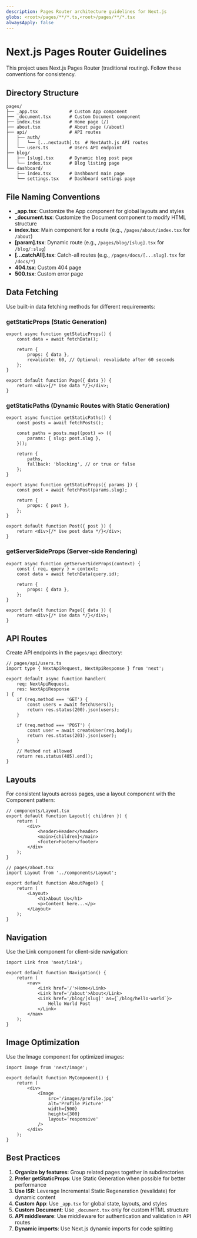 ```yaml
---
description: Pages Router architecture guidelines for Next.js
globs: <root>/pages/**/*.ts,<root>/pages/**/*.tsx
alwaysApply: false
---
```


# Next.js Pages Router Guidelines

This project uses Next.js Pages Router (traditional routing). Follow these conventions for consistency.

## Directory Structure

```
pages/
├── _app.tsx            # Custom App component
├── _document.tsx       # Custom Document component
├── index.tsx           # Home page (/)
├── about.tsx           # About page (/about)
├── api/                # API routes
│   ├── auth/
│   │   └── [...nextauth].ts  # NextAuth.js API routes
│   └── users.ts        # Users API endpoint
├── blog/
│   ├── [slug].tsx      # Dynamic blog post page
│   └── index.tsx       # Blog listing page
└── dashboard/
    ├── index.tsx       # Dashboard main page
    └── settings.tsx    # Dashboard settings page
```

## File Naming Conventions

-   **\_app.tsx**: Customize the App component for global layouts and styles
-   **\_document.tsx**: Customize the Document component to modify HTML structure
-   **index.tsx**: Main component for a route (e.g., `/pages/about/index.tsx` for `/about`)
-   **[param].tsx**: Dynamic route (e.g., `/pages/blog/[slug].tsx` for `/blog/:slug`)
-   **[...catchAll].tsx**: Catch-all routes (e.g., `/pages/docs/[...slug].tsx` for `/docs/*`)
-   **404.tsx**: Custom 404 page
-   **500.tsx**: Custom error page

## Data Fetching

Use built-in data fetching methods for different requirements:

### getStaticProps (Static Generation)

```tsx
export async function getStaticProps() {
	const data = await fetchData();

	return {
		props: { data },
		revalidate: 60, // Optional: revalidate after 60 seconds
	};
}

export default function Page({ data }) {
	return <div>{/* Use data */}</div>;
}
```

### getStaticPaths (Dynamic Routes with Static Generation)

```tsx
export async function getStaticPaths() {
	const posts = await fetchPosts();

	const paths = posts.map((post) => ({
		params: { slug: post.slug },
	}));

	return {
		paths,
		fallback: 'blocking', // or true or false
	};
}

export async function getStaticProps({ params }) {
	const post = await fetchPost(params.slug);

	return {
		props: { post },
	};
}

export default function Post({ post }) {
	return <div>{/* Use post data */}</div>;
}
```

### getServerSideProps (Server-side Rendering)

```tsx
export async function getServerSideProps(context) {
	const { req, query } = context;
	const data = await fetchData(query.id);

	return {
		props: { data },
	};
}

export default function Page({ data }) {
	return <div>{/* Use data */}</div>;
}
```

## API Routes

Create API endpoints in the `pages/api` directory:

```tsx
// pages/api/users.ts
import type { NextApiRequest, NextApiResponse } from 'next';

export default async function handler(
	req: NextApiRequest,
	res: NextApiResponse
) {
	if (req.method === 'GET') {
		const users = await fetchUsers();
		return res.status(200).json(users);
	}

	if (req.method === 'POST') {
		const user = await createUser(req.body);
		return res.status(201).json(user);
	}

	// Method not allowed
	return res.status(405).end();
}
```

## Layouts

For consistent layouts across pages, use a layout component with the Component pattern:

```tsx
// components/Layout.tsx
export default function Layout({ children }) {
	return (
		<div>
			<header>Header</header>
			<main>{children}</main>
			<footer>Footer</footer>
		</div>
	);
}

// pages/about.tsx
import Layout from '../components/Layout';

export default function AboutPage() {
	return (
		<Layout>
			<h1>About Us</h1>
			<p>Content here...</p>
		</Layout>
	);
}
```

## Navigation

Use the Link component for client-side navigation:

```tsx
import Link from 'next/link';

export default function Navigation() {
	return (
		<nav>
			<Link href='/'>Home</Link>
			<Link href='/about'>About</Link>
			<Link href='/blog/[slug]' as={`/blog/hello-world`}>
				Hello World Post
			</Link>
		</nav>
	);
}
```

## Image Optimization

Use the Image component for optimized images:

```tsx
import Image from 'next/image';

export default function MyComponent() {
	return (
		<div>
			<Image
				src='/images/profile.jpg'
				alt='Profile Picture'
				width={500}
				height={300}
				layout='responsive'
			/>
		</div>
	);
}
```

## Best Practices

1. **Organize by features**: Group related pages together in subdirectories
2. **Prefer getStaticProps**: Use Static Generation when possible for better performance
3. **Use ISR**: Leverage Incremental Static Regeneration (revalidate) for dynamic content
4. **Custom App**: Use `_app.tsx` for global state, layouts, and styles
5. **Custom Document**: Use `_document.tsx` only for custom HTML structure
6. **API middleware**: Use middleware for authentication and validation in API routes
7. **Dynamic imports**: Use Next.js dynamic imports for code splitting
